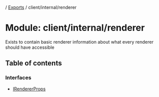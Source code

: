 [](../README.md) / [Exports](../modules.md) / client/internal/renderer

# Module: client/internal/renderer

Exists to contain basic renderer information about what every
renderer should have accessible

## Table of contents

### Interfaces

- [IRendererProps](../interfaces/client_internal_renderer.irendererprops.md)
